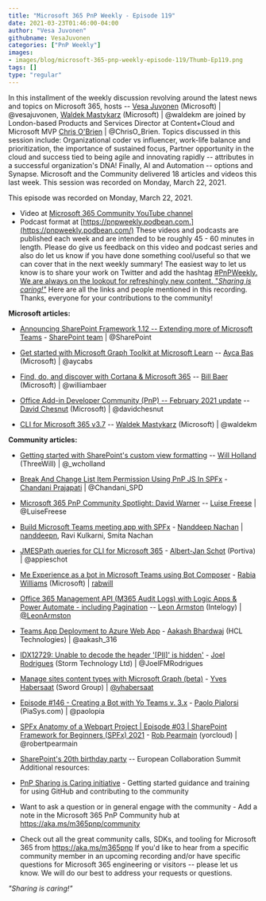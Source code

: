 ```yaml
---
title: "Microsoft 365 PnP Weekly - Episode 119"
date: 2021-03-23T01:46:00-04:00
author: "Vesa Juvonen"
githubname: VesaJuvonen
categories: ["PnP Weekly"]
images:
- images/blog/microsoft-365-pnp-weekly-episode-119/Thumb-Ep119.png
tags: []
type: "regular"
---
```


In this installment of the weekly discussion revolving around the latest
news and topics on Microsoft 365, hosts -- [Vesa
Juvonen](http://twitter.com/vesajuvonen) (Microsoft) |
\@vesajuvonen, [Waldek
Mastykarz](http://twitter.com/waldekm) (Microsoft) | \@waldekm are
joined by London-based Products and Services Director at Content+Cloud
and Microsoft MVP [Chris O'Brien](http://twitter.com/ChrisO_Brien) |
\@ChrisO_Brien.  Topics discussed in this session include: 
Organizational coder vs influencer, work-life balance and
prioritization, the importance of sustained focus, Partner opportunity
in the cloud and success tied to being agile and innovating rapidly --
attributes in a successful organization's DNA!  Finally, AI and
Automation -- options and Synapse.  Microsoft and the Community
delivered 18 articles and videos this last week.  This session was
recorded on Monday, March 22, 2021. 

This episode was recorded on Monday, March 22, 2021.

-   Video at [Microsoft 365 Community YouTube channel](https://aka.ms/m365pnp-videos)
-   Podcast format at
    [https://pnpweekly.podbean.com.](https://pnpweekly.podbean.com/)
These videos and podcasts are published each week and are intended to be
roughly 45 - 60 minutes in length.  Please do give us feedback on this
video and podcast series and also do let us know if you have done
something cool/useful so that we can cover that in the next weekly
summary! The easiest way to let us know is to share your work on Twitter
and add the hashtag [#PnPWeekly. We are always on the lookout for
refreshingly new content. "*Sharing is
caring!"*](https://twitter.com/search?q=%23pnpweekly)
Here are all the links and people mentioned in this recording. Thanks,
everyone for your contributions to the community!



**Microsoft articles:**

-   [Announcing SharePoint Framework 1.12 -- Extending more of Microsoft
    Teams](https://developer.microsoft.com/microsoft-365/blogs/announcing-sharepoint-framework-1-12-extending-more-of-microsoft-teams/) -
    [SharePoint team](http://twitter.com/sharepoint) | \@SharePoint

-   [Get started with Microsoft Graph Toolkit at Microsoft
    Learn](https://techcommunity.microsoft.com/t5/microsoft-365-blog/get-started-with-microsoft-graph-toolkit-at-microsoft-learn/ba-p/2202932)
    -- [Ayca Bas](http://twitter.com/aycabs) (Microsoft) | \@aycabs

-   [Find, do, and discover with Cortana & Microsoft
    365](https://techcommunity.microsoft.com/t5/microsoft-365-blog/find-do-and-discover-with-cortana-amp-microsoft-365/ba-p/2211289)
    -- [Bill Baer](http://twitter.com/williambaer) (Microsoft) |
    \@williambaer

-   [Office Add-in Developer Community (PnP) -- February 2021
    update](https://techcommunity.microsoft.com/t5/microsoft-365-pnp-blog/office-add-in-developer-community-pnp-february-2021-update/ba-p/2220994)
    -- [David Chesnut](http://twitter.com/davidchesnut) (Microsoft) |
    \@davidchesnut

-   [CLI for Microsoft 365
    v3.7](https://techcommunity.microsoft.com/t5/microsoft-365-pnp-blog/cli-for-microsoft-365-v3-7/ba-p/2216365)
    -- [Waldek Mastykarz](http://twitter.com/waldekm) (Microsoft) |
    \@waldekm


**Community articles:**

-   [Getting started with SharePoint's custom view
    formatting](https://techcommunity.microsoft.com/t5/microsoft-365-pnp-blog/getting-started-with-sharepoint-s-custom-view-formatting/ba-p/2222740)
    -- [Will Holland](http://twitter.com/_wcholland) (ThreeWill) |
    \@\_wcholland

-   [Break And Change List Item Permission Using PnP JS In
    SPFx](https://www.c-sharpcorner.com/article/break-list-item-permission-using-pnp-js-in-spfx/) -
    [Chandani Prajapati](http://twitter.com/Chandani_SPD) |
    \@Chandani_SPD

-   [Microsoft 365 PnP Community Spotlight: David
    Warner](https://techcommunity.microsoft.com/t5/microsoft-365-pnp-blog/microsoft-365-pnp-community-spotlight-david-warner/ba-p/2222132)
    -- [Luise Freese](http://twitter.com/LuiseFreese) | \@LuiseFreese

-   [Build Microsoft Teams meeting app with
    SPFx](https://nanddeepnachanblogs.com/posts/2021-03-22-build-ms-teams-meeting-app-with-spfx/) -
    [Nanddeep
    Nachan](http://twitter.com/NanddeepNachan) | [nanddeepn](https://github.com/nanddeepn),
    Ravi Kulkarni, Smita Nachan

-   [JMESPath queries for CLI for Microsoft
    365](https://www.cloudappie.nl/jmespath-queries-cli-microsoft365/) -
    [Albert-Jan Schot](http://twitter.com/appieschot) (Portiva) |
    \@appieschot

-   [Me Experience as a bot in Microsoft Teams using Bot
    Composer](https://rabiawilliams.com/teams/me-experience-bot/) -
    [Rabia Williams](http://twitter.com/williamsrabia) (Microsoft) |
    [rabwill](https://github.com/rabwill)

-   [Office 365 Management API (M365 Audit Logs) with Logic Apps & Power
    Automate - including
    Pagination](https://www.leonarmston.com/2021/03/office-365-management-api-with-logic-apps-power-automate-including-pagination/) --
    [Leon Armston](http://twitter.com/LeonArmston) (Intelogy) |
    [\@LeonArmston](https://techcommunity.microsoft.com/t5/user/viewprofilepage/user-id/855621)

-   [Teams App Deployment to Azure Web
    App](https://aakashbhardwaj619.github.io/2021/03/15/Teams-App-Deployment.html) -
    [Aakash Bhardwaj](http://twitter.com/aakash_316) (HCL Technologies)
    | \@aakash_316

-   [IDX12729: Unable to decode the header '\[PII\]' is
    hidden'](https://www.m365-dev.com/2021/03/14/idx12729-unable-to-decode-the-header-pii-is-hidden/) -
    [Joel Rodrigues](http://twitter.com/JoelFMRodrigues) (Storm
    Technology Ltd) | \@JoelFMRodrigues

-   [Manage sites content types with Microsoft Graph
    (beta)](https://yhabersaat.ch/2021/03/21/manage-sites-content-types-microsoft-graph-beta/) -
    [Yves Habersaat](http://twitter.com/yhabersaat) (Sword Group) |
    [\@yhabersaat](https://techcommunity.microsoft.com/t5/user/viewprofilepage/user-id/957821)

-   [Episode #146​ - Creating a Bot with Yo Teams v.
    3.x](https://www.youtube.com/watch?v=q37QO6boKoE) - [Paolo
    Pialorsi](http://twitter.com/paolopia) (PiaSys.com) | \@paolopia

-   [SPFx Anatomy of a Webpart Project | Episode #03 | SharePoint
    Framework for Beginners (SPFx)
    2021](https://www.youtube.com/watch?v=Z83jXzRq6iU) - [Rob
    Pearmain](http://twitter.com/robertpearmain) (yorcloud) |
    \@robertpearmain

-   [SharePoint's 20th birthday
    party](https://www.sharepointbirthday.com/) -- European
    Collaboration Summit  
Additional resources:
-   [PnP Sharing is Caring
    initiative](https://aka.ms/sharing-is-caring) - Getting started
    guidance and training for using GitHub and contributing to the
    community
-   Want to ask a question or in general engage with the community - Add
    a note in the Microsoft 365 PnP Community hub
    at <https://aka.ms/m365pnp/community>
-   Check out all the great community calls, SDKs, and tooling for
    Microsoft 365 from <https://aka.ms/m365pnp>
If you'd like to hear from a specific community member in an upcoming
recording and/or have specific questions for Microsoft 365 engineering
or visitors -- please let us know. We will do our best to address your
requests or questions.

*"Sharing is caring!"*
